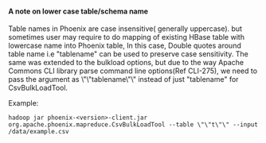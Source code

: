 #### A note on lower case table/schema name
Table names in Phoenix are case insensitive( generally uppercase). but sometimes user may require to do mapping of existing HBase table with lowercase name into Phoenix table, In this case, Double quotes around table name i.e "tablename" can be used to preserve case sensitivity. The same was extended to the bulkload options, but due to the way Apache Commons CLI library parse command line options(Ref CLI-275), we need to pass the argument as \\\"\\\"tablename\\\"\\\" instead of just "tablename" for CsvBulkLoadTool.

Example:

    hadoop jar phoenix-<version>-client.jar org.apache.phoenix.mapreduce.CsvBulkLoadTool --table \"\"t\"\" --input /data/example.csv
